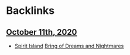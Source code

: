 
# Backlinks
## [October 11th, 2020](<October 11th, 2020.md>)
- [Spirit Island](<Spirit Island.md>) [Bring of Dreams and Nightmares](<Bring of Dreams and Nightmares.md>)


